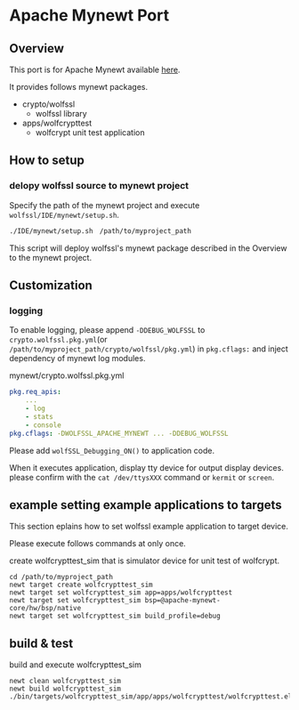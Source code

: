 Apache Mynewt Port
=============

## Overview

This port is for Apache Mynewt available [here](https://mynewt.apache.org/).

It provides follows mynewt packages.

- crypto/wolfssl
    - wolfssl library
- apps/wolfcrypttest
    - wolfcrypt unit test application

## How to setup

### delopy wolfssl source to mynewt project
Specify the path of the mynewt project and execute  `wolfssl/IDE/mynewt/setup.sh`.

```bash
./IDE/mynewt/setup.sh　/path/to/myproject_path
```

This script will deploy wolfssl's mynewt package described in the Overview to the mynewt project.

## Customization
### logging

To enable logging, please append `-DDEBUG_WOLFSSL` to `crypto.wolfssl.pkg.yml`(or `/path/to/myproject_path/crypto/wolfssl/pkg.yml`) in `pkg.cflags:` and inject dependency of mynewt log modules.

mynewt/crypto.wolfssl.pkg.yml
```yaml
pkg.req_apis:
    ...
    - log
    - stats
    - console
pkg.cflags: -DWOLFSSL_APACHE_MYNEWT ... -DDEBUG_WOLFSSL
```

Please add `wolfSSL_Debugging_ON()` to application code.

When it executes application, display tty device for output display devices.
please confirm with the `cat /dev/ttysXXX` command or `kermit` or `screen`.

## example setting example applications to targets

This section eplains how to set wolfssl example application to target device.

Please execute follows commands at only once.

create wolfcrypttest_sim that is simulator device for unit test of wolfcrypt.

```
cd /path/to/myproject_path
newt target create wolfcrypttest_sim
newt target set wolfcrypttest_sim app=apps/wolfcrypttest
newt target set wolfcrypttest_sim bsp=@apache-mynewt-core/hw/bsp/native
newt target set wolfcrypttest_sim build_profile=debug
```

## build & test

build and execute wolfcrypttest_sim

```
newt clean wolfcrypttest_sim
newt build wolfcrypttest_sim
./bin/targets/wolfcrypttest_sim/app/apps/wolfcrypttest/wolfcrypttest.elf
```

